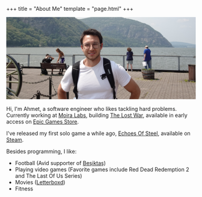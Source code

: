+++
title = "About Me"
template = "page.html"
+++

![Profile](/profile.jpg)

Hi, I'm Ahmet, a software engineer who likes tackling hard problems. Currently working at [Moira Labs](https://www.moiralabs.net/), building [The Lost War](http://thelostwar.net/), available in early access on [Epic Games Store](https://store.epicgames.com/en-US/p/the-lost-war-ea53eb).

I've released my first solo game a while ago, [Echoes Of Steel](https://ahmetilten.com/portfolio/echoes-of-steel/), available on [Steam](https://store.steampowered.com/app/2580010/Echoes_Of_Steel/).

Besides programming, I like:
- Football (Avid supporter of [Beşiktaş](https://en.wikipedia.org/wiki/Be%C5%9Fikta%C5%9F_J.K.))
- Playing video games (Favorite games include Red Dead Redemption 2 and The Last Of Us Series) 
- Movies ([Letterboxd](https://letterboxd.com/iltenahmet/))
- Fitness 

